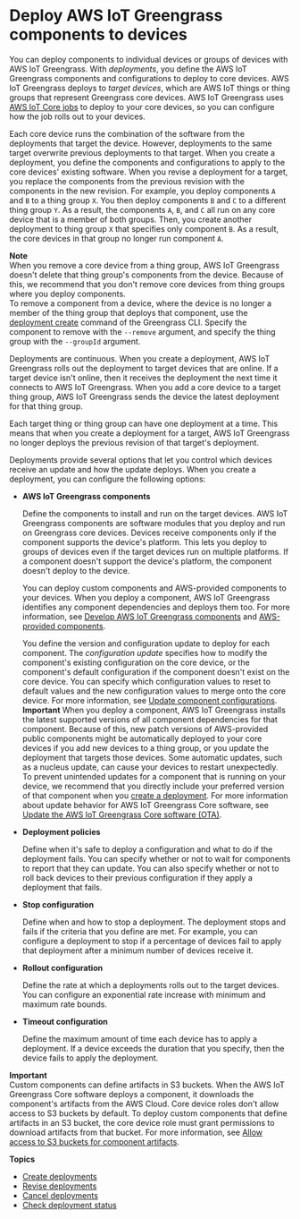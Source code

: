 # Deploy AWS IoT Greengrass components to devices<a name="manage-deployments"></a>

You can deploy components to individual devices or groups of devices with AWS IoT Greengrass\. With *deployments*, you define the AWS IoT Greengrass components and configurations to deploy to core devices\. AWS IoT Greengrass deploys to *target devices*, which are AWS IoT things or thing groups that represent Greengrass core devices\. AWS IoT Greengrass uses [AWS IoT Core jobs](https://docs.aws.amazon.com/iot/latest/developerguide/iot-jobs.html) to deploy to your core devices, so you can configure how the job rolls out to your devices\.

Each core device runs the combination of the software from the deployments that target the device\. However, deployments to the same target overwrite previous deployments to that target\. When you create a deployment, you define the components and configurations to apply to the core devices' existing software\. When you revise a deployment for a target, you replace the components from the previous revision with the components in the new revision\. For example, you deploy components `A` and `B` to a thing group `X`\. You then deploy components `B` and `C` to a different thing group `Y`\. As a result, the components `A`, `B`, and `C` all run on any core device that is a member of both groups\. Then, you create another deployment to thing group `X` that specifies only component `B`\. As a result, the core devices in that group no longer run component `A`\.

**Note**  
When you remove a core device from a thing group, AWS IoT Greengrass doesn't delete that thing group's components from the device\. Because of this, we recommend that you don't remove core devices from thing groups where you deploy components\.  
To remove a component from a device, where the device is no longer a member of the thing group that deploys that component, use the [deployment create](gg-cli-deployment.md#deployment-create) command of the Greengrass CLI\. Specify the component to remove with the `--remove` argument, and specify the thing group with the `--groupId` argument\.

Deployments are continuous\. When you create a deployment, AWS IoT Greengrass rolls out the deployment to target devices that are online\. If a target device isn't online, then it receives the deployment the next time it connects to AWS IoT Greengrass\. When you add a core device to a target thing group, AWS IoT Greengrass sends the device the latest deployment for that thing group\.

Each target thing or thing group can have one deployment at a time\. This means that when you create a deployment for a target, AWS IoT Greengrass no longer deploys the previous revision of that target's deployment\.

Deployments provide several options that let you control which devices receive an update and how the update deploys\. When you create a deployment, you can configure the following options:
+ **AWS IoT Greengrass components**

  Define the components to install and run on the target devices\. AWS IoT Greengrass components are software modules that you deploy and run on Greengrass core devices\. Devices receive components only if the component supports the device's platform\. This lets you deploy to groups of devices even if the target devices run on multiple platforms\. If a component doesn't support the device's platform, the component doesn't deploy to the device\.

  You can deploy custom components and AWS\-provided components to your devices\. When you deploy a component, AWS IoT Greengrass identifies any component dependencies and deploys them too\. For more information, see [Develop AWS IoT Greengrass components](develop-greengrass-components.md) and [AWS\-provided components](public-components.md)\.

  You define the version and configuration update to deploy for each component\. The *configuration update* specifies how to modify the component's existing configuration on the core device, or the component's default configuration if the component doesn't exist on the core device\. You can specify which configuration values to reset to default values and the new configuration values to merge onto the core device\. For more information, see [Update component configurations](update-component-configurations.md)\.
**Important**  <a name="component-patch-update-note"></a>
<a name="component-patch-update"></a>When you deploy a component, AWS IoT Greengrass installs the latest supported versions of all component dependencies for that component\. Because of this, new patch versions of AWS\-provided public components might be automatically deployed to your core devices if you add new devices to a thing group, or you update the deployment that targets those devices\. Some automatic updates, such as a nucleus update, can cause your devices to restart unexpectedly\.   
<a name="component-version-pinning"></a>To prevent unintended updates for a component that is running on your device, we recommend that you directly include your preferred version of that component when you [create a deployment](create-deployments.md)\. For more information about update behavior for AWS IoT Greengrass Core software, see [Update the AWS IoT Greengrass Core software \(OTA\)](update-greengrass-core-v2.md)\.
+ **Deployment policies**

  Define when it's safe to deploy a configuration and what to do if the deployment fails\. You can specify whether or not to wait for components to report that they can update\. You can also specify whether or not to roll back devices to their previous configuration if they apply a deployment that fails\.
+ **Stop configuration**

  Define when and how to stop a deployment\. The deployment stops and fails if the criteria that you define are met\. For example, you can configure a deployment to stop if a percentage of devices fail to apply that deployment after a minimum number of devices receive it\.
+ **Rollout configuration**

  Define the rate at which a deployments rolls out to the target devices\. You can configure an exponential rate increase with minimum and maximum rate bounds\.
+ **Timeout configuration**

  Define the maximum amount of time each device has to apply a deployment\. If a device exceeds the duration that you specify, then the device fails to apply the deployment\.

**Important**  
Custom components can define artifacts in S3 buckets\. When the AWS IoT Greengrass Core software deploys a component, it downloads the component's artifacts from the AWS Cloud\. Core device roles don't allow access to S3 buckets by default\. To deploy custom components that define artifacts in an S3 bucket, the core device role must grant permissions to download artifacts from that bucket\. For more information, see [Allow access to S3 buckets for component artifacts](device-service-role.md#device-service-role-access-s3-bucket)\.

**Topics**
+ [Create deployments](create-deployments.md)
+ [Revise deployments](revise-deployments.md)
+ [Cancel deployments](cancel-deployments.md)
+ [Check deployment status](check-deployment-status.md)